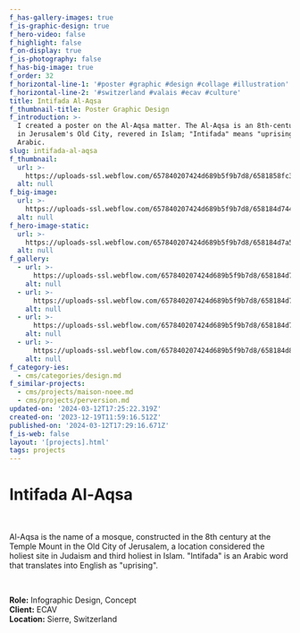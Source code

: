 ```yaml
---
f_has-gallery-images: true
f_is-graphic-design: true
f_hero-video: false
f_highlight: false
f_on-display: true
f_is-photography: false
f_has-big-image: true
f_order: 32
f_horizontal-line-1: '#poster #graphic #design #collage #illustration'
f_horizontal-line-2: '#switzerland #valais #ecav #culture'
title: Intifada Al-Aqsa
f_thumbnail-title: Poster Graphic Design
f_introduction: >-
  I created a poster on the Al-Aqsa matter. The Al-Aqsa is an 8th-century mosque
  in Jerusalem's Old City, revered in Islam; "Intifada" means "uprising" in
  Arabic.
slug: intifada-al-aqsa
f_thumbnail:
  url: >-
    https://uploads-ssl.webflow.com/657840207424d689b5f9b7d8/6581858fc3d98d4615458f2e_thumbnail.jpg
  alt: null
f_big-image:
  url: >-
    https://uploads-ssl.webflow.com/657840207424d689b5f9b7d8/658184d7441714e1db471fd2_img_intifada_02.jpg
  alt: null
f_hero-image-static:
  url: >-
    https://uploads-ssl.webflow.com/657840207424d689b5f9b7d8/658184d7a5113138f3549e0d_img_intifada_03.jpg
  alt: null
f_gallery:
  - url: >-
      https://uploads-ssl.webflow.com/657840207424d689b5f9b7d8/658184d77c74b957e785ac96_img_intifada_01.jpg
    alt: null
  - url: >-
      https://uploads-ssl.webflow.com/657840207424d689b5f9b7d8/658184d7a5113138f3549e0d_img_intifada_03.jpg
    alt: null
  - url: >-
      https://uploads-ssl.webflow.com/657840207424d689b5f9b7d8/658184d7441714e1db471fd2_img_intifada_02.jpg
    alt: null
  - url: >-
      https://uploads-ssl.webflow.com/657840207424d689b5f9b7d8/658184d83ec93457d0b240e1_img_intifada_04.jpg
    alt: null
f_category-ies:
  - cms/categories/design.md
f_similar-projects:
  - cms/projects/maison-noee.md
  - cms/projects/perversion.md
updated-on: '2024-03-12T17:25:22.319Z'
created-on: '2023-12-19T11:59:16.512Z'
published-on: '2024-03-12T17:29:16.671Z'
f_is-web: false
layout: '[projects].html'
tags: projects
---
```


Intifada Al-Aqsa
================

‍

Al-Aqsa is the name of a mosque, constructed in the 8th century at the Temple Mount in the Old City of Jerusalem, a location considered the holiest site in Judaism and third holiest in Islam. "Intifada" is an Arabic word that translates into English as "uprising".

‍  

**Role:** Infographic Design, Concept  
**Client:** ECAV  
**Location:** Sierre, Switzerland
